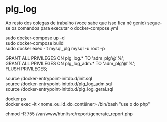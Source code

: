 # plg_log
Ao resto dos colegas de trabalho (voce sabe que isso fica né genio) segue-se os comandos para executar o docker-compose.yml

sudo docker-compose up -d <br>
sudo docker-compose build <br>
sudo docker exec -it mysql_plg mysql -u root -p <br>

GRANT ALL PRIVILEGES ON plg_log.* TO 'adm_plg'@'%'; <br>
GRANT ALL PRIVILEGES ON plg_log_adm.* TO 'adm_plg'@'%'; <br>
FLUSH PRIVILEGES; <br>

source /docker-entrypoint-initdb.d/init.sql <br>
source /docker-entrypoint-initdb.d/plg_log_adm.sql <br>
source /docker-entrypoint-initdb.d/plg_log_geral.sql<br>

docker ps<br>
docker exec -it <nome_ou_id_do_contêiner> /bin/bash "use o do php"<br>

chmod -R 755 /var/www/html/src/report/generate_report.php
